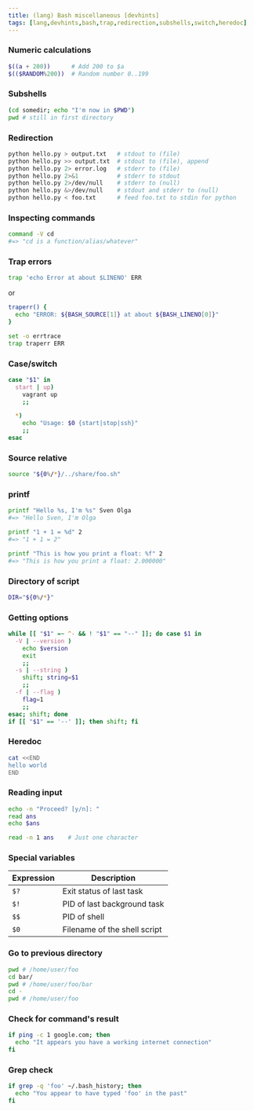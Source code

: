 ```yaml
---
title: (lang) Bash miscellaneous [devhints]
tags: [lang,devhints,bash,trap,redirection,subshells,switch,heredoc]
---
```


### Numeric calculations

```sh
$((a + 200))      # Add 200 to $a
$(($RANDOM%200))  # Random number 0..199
```

### Subshells

```sh
(cd somedir; echo "I'm now in $PWD")
pwd # still in first directory
```

### Redirection

```sh
python hello.py > output.txt   # stdout to (file)
python hello.py >> output.txt  # stdout to (file), append
python hello.py 2> error.log   # stderr to (file)
python hello.py 2>&1           # stderr to stdout
python hello.py 2>/dev/null    # stderr to (null)
python hello.py &>/dev/null    # stdout and stderr to (null)
python hello.py < foo.txt      # feed foo.txt to stdin for python
```

### Inspecting commands

```sh
command -V cd
#=> "cd is a function/alias/whatever"
```

### Trap errors

```sh
trap 'echo Error at about $LINENO' ERR
```

or

```sh
traperr() {
  echo "ERROR: ${BASH_SOURCE[1]} at about ${BASH_LINENO[0]}"
}

set -o errtrace
trap traperr ERR
```

### Case/switch

```sh
case "$1" in
  start | up)
    vagrant up
    ;;

  *)
    echo "Usage: $0 {start|stop|ssh}"
    ;;
esac
```

### Source relative

```sh
source "${0%/*}/../share/foo.sh"
```

### printf

```sh
printf "Hello %s, I'm %s" Sven Olga
#=> "Hello Sven, I'm Olga

printf "1 + 1 = %d" 2
#=> "1 + 1 = 2"

printf "This is how you print a float: %f" 2
#=> "This is how you print a float: 2.000000"
```

### Directory of script

```sh
DIR="${0%/*}"
```

### Getting options

```sh
while [[ "$1" =~ ^- && ! "$1" == "--" ]]; do case $1 in
  -V | --version )
    echo $version
    exit
    ;;
  -s | --string )
    shift; string=$1
    ;;
  -f | --flag )
    flag=1
    ;;
esac; shift; done
if [[ "$1" == '--' ]]; then shift; fi
```

### Heredoc

```sh
cat <<END
hello world
END
```

### Reading input

```sh
echo -n "Proceed? [y/n]: "
read ans
echo $ans
```

```sh
read -n 1 ans    # Just one character
```

### Special variables

| Expression | Description                  |
| ---------- | ---------------------------- |
| `$?`       | Exit status of last task     |
| `$!`       | PID of last background task  |
| `$$`       | PID of shell                 |
| `$0`       | Filename of the shell script |


### Go to previous directory

```sh
pwd # /home/user/foo
cd bar/
pwd # /home/user/foo/bar
cd -
pwd # /home/user/foo
```

### Check for command's result

```sh
if ping -c 1 google.com; then
  echo "It appears you have a working internet connection"
fi
```

### Grep check

```sh
if grep -q 'foo' ~/.bash_history; then
  echo "You appear to have typed 'foo' in the past"
fi
